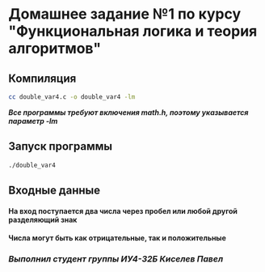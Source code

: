 # Домашнее задание №1 по курсу "Функциональная логика и теория алгоритмов"

## Компиляция
```bash
cc double_var4.c -o double_var4 -lm
```
***Все программы требуют включения math.h, поэтому указывается параметр -lm***

## Запуск программы
```bash
./double_var4
```
## Входные данные
#### На вход поступается два числа через пробел или любой другой разделяющий знак
#### Числа могут быть как отрицательные, так и положительные

### *Выполнил студент группы ИУ4-32Б Киселев Павел*
